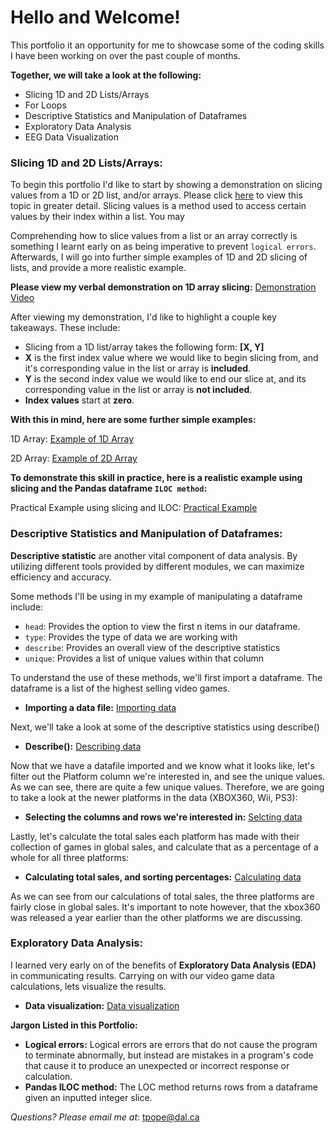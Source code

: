 # Hello and Welcome!
This portfolio it an opportunity for me to showcase some of the coding skills I have been working on over the past couple of months. 

**Together, we will take a look at the following:**
- Slicing 1D and 2D Lists/Arrays
- For Loops 
- Descriptive Statistics and Manipulation of Dataframes
- Exploratory Data Analysis
- EEG Data Visualization 

### Slicing 1D and 2D Lists/Arrays:
To begin this portfolio I'd like to start by showing a demonstration on slicing values from a 1D or 2D list, and/or arrays. Please click [here](SlicingValues.pd) to view this topic in greater detail. 
Slicing values is a method used to access certain values by their index within a list. You may 

Comprehending how to slice values from a list or an array correctly is something I learnt early on as being imperative to prevent `logical errors`. Afterwards, I will go into further simple examples of 1D and 2D slicing of lists, and provide a more realistic example. 

**Please view my verbal demonstration on 1D array slicing:** [Demonstration Video](https://web.microsoftstream.com/video/74a2f817-cb5b-4a93-a108-637a08793719)

After viewing my demonstration, I'd like to highlight a couple key takeaways. These include:
- Slicing from a 1D list/array takes the following form: **[X, Y]**
- **X** is the first index value where we would like to begin slicing from, and it's corresponding value in the list or array is **included**. 
- **Y** is the second index value we would like to end our slice at, and its corresponding value in the list or array is **not included**. 
- **Index values** start at **zero**. 

**With this in mind, here are some further simple examples:** 

1D Array: [Example of 1D Array](1D_Array.md)

2D Array: [Example of 2D Array](2D_Array.md)

**To demonstrate this skill in practice, here is a realistic example using slicing and the Pandas dataframe `ILOC method`:** 

Practical Example using slicing and ILOC: [Practical Example](PracticalExample.md)

### Descriptive Statistics and Manipulation of Dataframes:
**Descriptive statistic** are another vital component of data analysis. By utilizing different tools provided by different modules, we can maximize efficiency and accuracy. 

Some methods I'll be using in my example of manipulating a dataframe include:
- `head`: Provides the option to view the first n items in our dataframe.
- `type`: Provides the type of data we are working with
- `describe`: Provides an overall view of the descriptive statistics 
- `unique`: Provides a list of unique values within that column

To understand the use of these methods, we'll first import a dataframe. The dataframe is a list of the highest selling video games.
- **Importing a data file:** [Importing data](Import_data.md)

Next, we'll take a look at some of the descriptive statistics using describe()
- **Describe():** [Describing data](Describe.md)

Now that we have a datafile imported and we know what it looks like, let's filter out the Platform column we're interested in, and see the unique values. As we can see, there are quite a few unique values. Therefore, we are going to take a look at the newer platforms in the data (XBOX360, Wii, PS3):
- **Selecting the columns and rows we're interested in:** [Selcting data](Sorting.md)

Lastly, let's calculate the total sales each platform has made with their collection of games in global sales, and calculate that as a percentage of a whole for all three platforms:
- **Calculating total sales, and sorting percentages:** [Calculating data](DataCalculations.md)

As we can see from our calculations of total sales, the three platforms are fairly close in global sales. It's important to note however, that the xbox360 was released a year earlier than the other platforms we are discussing. 

### Exploratory Data Analysis:
I learned very early on of the benefits of **Exploratory Data Analysis (EDA)** in communicating results. Carrying on with our video game data calculations, lets visualize the results.
- **Data visualization:** [Data visualization](Datapic.ipynb)

**Jargon Listed in this Portfolio:**
- **Logical errors:** Logical errors are errors that do not cause the program to terminate abnormally, but instead are mistakes in a program's code that cause it to produce an unexpected or incorrect response or calculation. 
- **Pandas ILOC method:** The LOC method returns rows from a dataframe given an inputted integer slice. 

_Questions? Please email me at_: [tpope@dal.ca](mailto:th781530@dal.ca)
